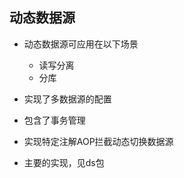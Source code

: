 ## 动态数据源
* 动态数据源可应用在以下场景
    * 读写分离
    * 分库
    
* 实现了多数据源的配置
* 包含了事务管理
* 实现特定注解AOP拦截动态切换数据源
* 主要的实现，见ds包